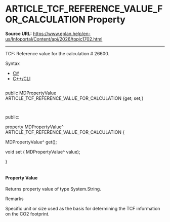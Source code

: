 # ARTICLE_TCF_REFERENCE_VALUE_FOR_CALCULATION Property

**Source URL:** https://www.eplan.help/en-us/Infoportal/Content/api/2026/topic1702.html

---

TCF: Reference value for the calculation # 26600.

Syntax

- [C#](#i-syntax-CS)
- [C++/CLI](#i-syntax-CPP2005)

```
```
public MDPropertyValue ARTICLE_TCF_REFERENCE_VALUE_FOR_CALCULATION {get; set;}
```
```

```
```
public:

property MDPropertyValue^ ARTICLE_TCF_REFERENCE_VALUE_FOR_CALCULATION {

   MDPropertyValue^ get();

   void set (    MDPropertyValue^ value);

}
```
```

#### Property Value

Returns property value of type System.String.

Remarks

Specific unit or size used as the basis for determining the TCF information on the CO2 footprint.
